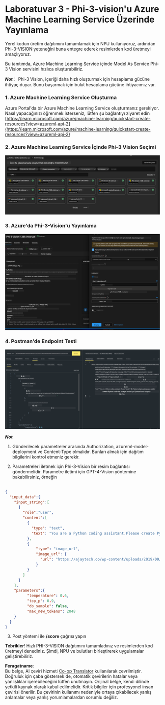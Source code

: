 <!--
CO_OP_TRANSLATOR_METADATA:
{
  "original_hash": "20cb4e6ac1686248e8be913ccf6c2bc2",
  "translation_date": "2025-05-09T19:28:06+00:00",
  "source_file": "md/02.Application/02.Code/Phi3/VSCodeExt/HOL/AIPC/03.DeployPhi3VisionOnAzure.md",
  "language_code": "tr"
}
-->
# **Laboratuvar 3 - Phi-3-vision'u Azure Machine Learning Service Üzerinde Yayınlama**

Yerel kodun üretim dağıtımını tamamlamak için NPU kullanıyoruz, ardından Phi-3-VISION yeteneğini buna entegre ederek resimlerden kod üretmeyi amaçlıyoruz.

Bu tanıtımda, Azure Machine Learning Service içinde Model As Service Phi-3 Vision servisini hızlıca oluşturabiliriz.

***Not***： Phi-3 Vision, içeriği daha hızlı oluşturmak için hesaplama gücüne ihtiyaç duyar. Bunu başarmak için bulut hesaplama gücüne ihtiyacımız var.


### **1. Azure Machine Learning Service Oluşturma**

Azure Portal'da bir Azure Machine Learning Service oluşturmanız gerekiyor. Nasıl yapacağınızı öğrenmek isterseniz, lütfen şu bağlantıyı ziyaret edin [https://learn.microsoft.com/azure/machine-learning/quickstart-create-resources?view=azureml-api-2](https://learn.microsoft.com/azure/machine-learning/quickstart-create-resources?view=azureml-api-2)


### **2. Azure Machine Learning Service İçinde Phi-3 Vision Seçimi**

![Catalog](../../../../../../../../../translated_images/vison_catalog.e04e9e5f2b6ff115fff30e793e54e617da07251c7b192e1a68e6b050917f45aa.tr.png)


### **3. Azure'da Phi-3-Vision'u Yayınlama**


![Deploy](../../../../../../../../../translated_images/vision_deploy.c0582d08b5d49675c643f3bedc04ae106957304f3cd4702406fa08bea80ba213.tr.png)


### **4. Postman'de Endpoint Testi**


![Test](../../../../../../../../../translated_images/vision_test.fb4ff33607077153c7b5dcf37648dc5a9cb550824aeba89963e6b270314fc554.tr.png)


***Not***

1. Gönderilecek parametreler arasında Authorization, azureml-model-deployment ve Content-Type olmalıdır. Bunları almak için dağıtım bilgilerini kontrol etmeniz gerekir.

2. Parametreleri iletmek için Phi-3-Vision bir resim bağlantısı göndermelidir. Parametre iletimi için GPT-4-Vision yöntemine bakabilirsiniz, örneğin

```json

{
  "input_data":{
    "input_string":[
      {
        "role":"user",
        "content":[ 
          {
            "type": "text",
            "text": "You are a Python coding assistant.Please create Python code for image "
          },
          {
              "type": "image_url",
              "image_url": {
                "url": "https://ajaytech.co/wp-content/uploads/2019/09/index.png"
              }
          }
        ]
      }
    ],
    "parameters":{
          "temperature": 0.6,
          "top_p": 0.9,
          "do_sample": false,
          "max_new_tokens": 2048
    }
  }
}

```

3. Post yöntemi ile **/score** çağrısı yapın

**Tebrikler**! Hızlı PHI-3-VISION dağıtımını tamamladınız ve resimlerden kod üretmeyi denediniz. Şimdi, NPU ve bulutları birleştirerek uygulamalar geliştirebiliriz.

**Feragatname**:  
Bu belge, AI çeviri hizmeti [Co-op Translator](https://github.com/Azure/co-op-translator) kullanılarak çevrilmiştir. Doğruluk için çaba göstersek de, otomatik çevirilerin hatalar veya yanlışlıklar içerebileceğini lütfen unutmayın. Orijinal belge, kendi dilinde yetkili kaynak olarak kabul edilmelidir. Kritik bilgiler için profesyonel insan çevirisi önerilir. Bu çevirinin kullanımı nedeniyle ortaya çıkabilecek yanlış anlamalar veya yanlış yorumlamalardan sorumlu değiliz.